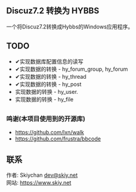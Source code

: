 Discuz7.2 转换为 HYBBS
------
一个将Discuz7.2转换成Hybbs的Windows应用程序。

## TODO
- ✔实现数据库配置信息的读写
- ✔实现数据的转换 - hy_forum_group, hy_forum  
- ✔实现数据的转换 - hy_thread
- ✔实现数据的转换 - hy_post
- 实现数据的转换 - hy_user.
- 实现数据的转换 - hy_file

## 

### 鸣谢(本项目使用到的开源库)
- https://github.com/lxn/walk   
- https://github.com/frustra/bbcode


## 联系
作者: Skiychan <dev@skiy.net>   
网站: https://www.skiy.net